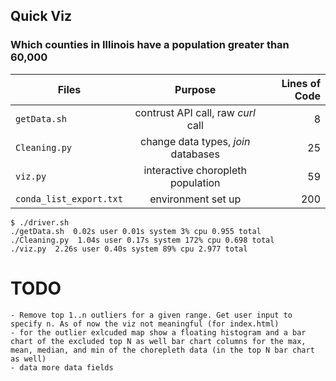 ## Quick Viz 


### Which counties in Illinois have a population greater than 60,000

| Files              | Purpose                            | Lines of Code  |
| -------------   |:-------------:                       | -----:         |
| `getData.sh `   | contrust API call, raw *curl* call   | 8              |
| `Cleaning.py `  | change data types, *join* databases  |   25           |
| `viz.py`        |  interactive choropleth population   |    59          |
| `conda_list_export.txt`        |  environment set up   |    200          |

```shell
$ ./driver.sh
./getData.sh  0.02s user 0.01s system 3% cpu 0.955 total
./Cleaning.py  1.04s user 0.17s system 172% cpu 0.698 total
./viz.py  2.26s user 0.40s system 89% cpu 2.977 total
```
# TODO 
    - Remove top 1..n outliers for a given range. Get user input to specify n. As of now the viz not meaningful (for index.html)
    - for the outlier exlcuded map show a floating histogram and a bar chart of the excluded top N as well bar chart columns for the max, mean, median, and min of the chorepleth data (in the top N bar chart as well)
    - data more data fields

